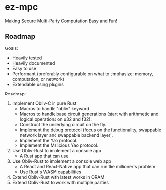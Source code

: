 # ez-mpc
Making Secure Multi-Party Computation Easy and Fun!


## Roadmap

Goals:
- Heavily tested
- Heavily documented
- Easy to use
- Performant (preferably configurable on what to emphasize: memory, computation, or network)
- Extendable using plugins


Roadmap:

1. Implement Obliv-C in pure Rust
   - Macros to handle "obliv" keyword
   - Macros to handle base circuit generations (start with arithmetic and logical operations on u32 and f32).
   - Construct the underlying circuit on the fly.
   - Implement the debug protocol (focus on the functionality, swappable network layer and swappable backend layer).
   - Implement the Yao protocol.
   - Implement the Malicious Yao protocol.
2. Use Obliv-Rust to implement a console app
   - A Rust app that can use
3. Use Obliv-Rust to implement a console web app
   - A React and React-Native app that can run the millioner's problem
   - Use Rust's WASM capabilities
4. Extend Obliv-Rust with latest works in ORAM
5. Extend Obliv-Rust to work with multiple parties
